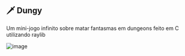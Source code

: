 ## 🗡️ Dungy

Um mini-jogo infinito sobre matar fantasmas em dungeons feito em C utilizando raylib

![image]("./resources/title_background.png")